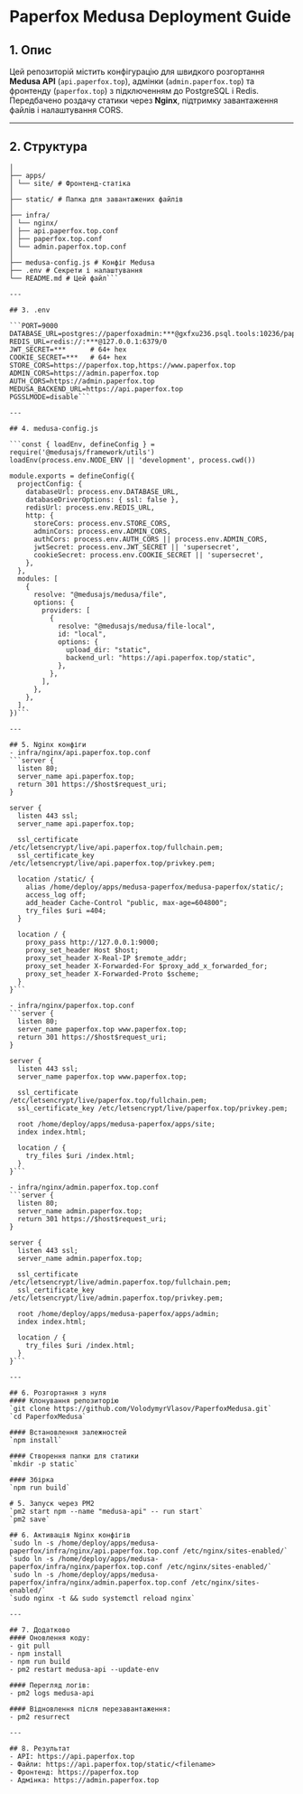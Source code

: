 # Paperfox Medusa Deployment Guide

## 1. Опис
Цей репозиторій містить конфігурацію для швидкого розгортання **Medusa API** (`api.paperfox.top`), адмінки (`admin.paperfox.top`) та фронтенду (`paperfox.top`) з підключенням до PostgreSQL і Redis.  
Передбачено роздачу статики через **Nginx**, підтримку завантаження файлів і налаштування CORS.

---

## 2. Структура

```PaperfoxMedusa/
│
├── apps/
│ └── site/ # Фронтенд-статіка
│
├── static/ # Папка для завантажених файлів
│
├── infra/
│ └── nginx/
│ ├── api.paperfox.top.conf
│ ├── paperfox.top.conf
│ └── admin.paperfox.top.conf
│
├── medusa-config.js # Конфіг Medusa
├── .env # Секрети і налаштування
└── README.md # Цей файл```

---

## 3. .env

```PORT=9000
DATABASE_URL=postgres://paperfoxadmin:***@gxfxu236.psql.tools:10236/paperfoxdb
REDIS_URL=redis://:***@127.0.0.1:6379/0
JWT_SECRET=***      # 64+ hex
COOKIE_SECRET=***   # 64+ hex
STORE_CORS=https://paperfox.top,https://www.paperfox.top
ADMIN_CORS=https://admin.paperfox.top
AUTH_CORS=https://admin.paperfox.top
MEDUSA_BACKEND_URL=https://api.paperfox.top
PGSSLMODE=disable```

---

## 4. medusa-config.js

```const { loadEnv, defineConfig } = require('@medusajs/framework/utils')
loadEnv(process.env.NODE_ENV || 'development', process.cwd())

module.exports = defineConfig({
  projectConfig: {
    databaseUrl: process.env.DATABASE_URL,
    databaseDriverOptions: { ssl: false },
    redisUrl: process.env.REDIS_URL,
    http: {
      storeCors: process.env.STORE_CORS,
      adminCors: process.env.ADMIN_CORS,
      authCors: process.env.AUTH_CORS || process.env.ADMIN_CORS,
      jwtSecret: process.env.JWT_SECRET || 'supersecret',
      cookieSecret: process.env.COOKIE_SECRET || 'supersecret',
    },
  },
  modules: [
    {
      resolve: "@medusajs/medusa/file",
      options: {
        providers: [
          {
            resolve: "@medusajs/medusa/file-local",
            id: "local",
            options: {
              upload_dir: "static",
              backend_url: "https://api.paperfox.top/static",
            },
          },
        ],
      },
    },
  ],
})```

---

## 5. Nginx конфіги
- infra/nginx/api.paperfox.top.conf
```server {
  listen 80;
  server_name api.paperfox.top;
  return 301 https://$host$request_uri;
}

server {
  listen 443 ssl;
  server_name api.paperfox.top;

  ssl_certificate     /etc/letsencrypt/live/api.paperfox.top/fullchain.pem;
  ssl_certificate_key /etc/letsencrypt/live/api.paperfox.top/privkey.pem;

  location /static/ {
    alias /home/deploy/apps/medusa-paperfox/medusa-paperfox/static/;
    access_log off;
    add_header Cache-Control "public, max-age=604800";
    try_files $uri =404;
  }

  location / {
    proxy_pass http://127.0.0.1:9000;
    proxy_set_header Host $host;
    proxy_set_header X-Real-IP $remote_addr;
    proxy_set_header X-Forwarded-For $proxy_add_x_forwarded_for;
    proxy_set_header X-Forwarded-Proto $scheme;
  }
}```

- infra/nginx/paperfox.top.conf
```server {
  listen 80;
  server_name paperfox.top www.paperfox.top;
  return 301 https://$host$request_uri;
}

server {
  listen 443 ssl;
  server_name paperfox.top www.paperfox.top;

  ssl_certificate     /etc/letsencrypt/live/paperfox.top/fullchain.pem;
  ssl_certificate_key /etc/letsencrypt/live/paperfox.top/privkey.pem;

  root /home/deploy/apps/medusa-paperfox/apps/site;
  index index.html;
  
  location / {
    try_files $uri /index.html;
  }
}```

- infra/nginx/admin.paperfox.top.conf
```server {
  listen 80;
  server_name admin.paperfox.top;
  return 301 https://$host$request_uri;
}

server {
  listen 443 ssl;
  server_name admin.paperfox.top;

  ssl_certificate     /etc/letsencrypt/live/admin.paperfox.top/fullchain.pem;
  ssl_certificate_key /etc/letsencrypt/live/admin.paperfox.top/privkey.pem;

  root /home/deploy/apps/medusa-paperfox/apps/admin;
  index index.html;
  
  location / {
    try_files $uri /index.html;
  }
}```

---

## 6. Розгортання з нуля
#### Клонування репозиторію
`git clone https://github.com/VolodymyrVlasov/PaperfoxMedusa.git`
`cd PaperfoxMedusa`

#### Встановлення залежностей
`npm install`

#### Створення папки для статики
`mkdir -p static`

#### Збірка
`npm run build`

# 5. Запуск через PM2
`pm2 start npm --name "medusa-api" -- run start`
`pm2 save`

## 6. Активація Nginx конфігів
`sudo ln -s /home/deploy/apps/medusa-paperfox/infra/nginx/api.paperfox.top.conf /etc/nginx/sites-enabled/`
`sudo ln -s /home/deploy/apps/medusa-paperfox/infra/nginx/paperfox.top.conf /etc/nginx/sites-enabled/`
`sudo ln -s /home/deploy/apps/medusa-paperfox/infra/nginx/admin.paperfox.top.conf /etc/nginx/sites-enabled/`
`sudo nginx -t && sudo systemctl reload nginx`

---

## 7. Додатково
#### Оновлення коду:
- git pull
- npm install
- npm run build
- pm2 restart medusa-api --update-env

#### Перегляд логів:
- pm2 logs medusa-api

#### Відновлення після перезавантаження:
- pm2 resurrect

---

## 8. Результат
- API: https://api.paperfox.top
- Файли: https://api.paperfox.top/static/<filename>
- Фронтенд: https://paperfox.top
- Адмінка: https://admin.paperfox.top
